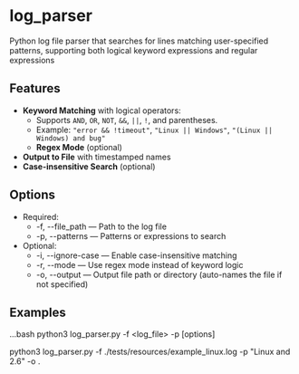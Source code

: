 # log_parser
Python log file parser that searches for lines matching user-specified patterns, supporting both logical keyword expressions and regular expressions

## Features
- **Keyword Matching** with logical operators:
    - Supports `AND`, `OR`, `NOT`, `&&`, `||`, `!`, and parentheses.
    - Example: `"error && !timeout"`, `"Linux || Windows"`, `"(Linux || Windows) and bug"`
    - **Regex Mode** (optional)
- **Output to File** with timestamped names
- **Case-insensitive Search** (optional)

## Options
- Required:
    - -f, --file_path — Path to the log file
    - -p, --patterns — Patterns or expressions to search
- Optional:
    - -i, --ignore-case — Enable case-insensitive matching
    - -r, --mode — Use regex mode instead of keyword logic
    - -o, --output — Output file path or directory (auto-names the file if not specified)

## Examples
...bash
python3 log_parser.py -f <log_file> -p <patterns> [options]

python3 log_parser.py -f ./tests/resources/example_linux.log -p "Linux and 2.6" -o .